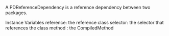 A PDReferenceDependency is a reference dependency between two packages. 

Instance Variables
	reference:		the reference class
	selector:		the selector that references the class
	method : 		the CompiledMethod
